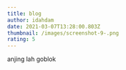 ```yaml
---
title: blog
author: idahdam
date: 2021-03-07T13:28:00.803Z
thumbnail: /images/screenshot-9-.png
rating: 5
---
```

anjing lah goblok